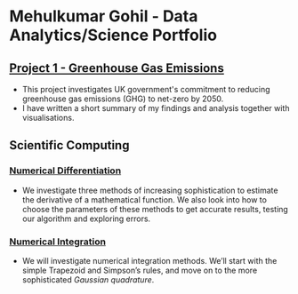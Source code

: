 # Mehulkumar Gohil - Data Analytics/Science Portfolio

## [Project 1 - Greenhouse Gas Emissions](https://github.com/mehulg772/Mehul_portfolio/blob/main/Project_Codes/GreenhouseGasEmission.ipynb)
* This project investigates UK government's commitment to reducing greenhouse gas emissions (GHG) to net-zero by 2050. 
* I have written a short summary of my findings and analysis together with visualisations. 


## Scientific Computing

### [Numerical Differentiation](https://github.com/mehulg772/Mehul_portfolio/blob/main/Project_Codes/Numerical-Diff.ipynb)
* We investigate three methods of increasing sophistication to estimate the derivative of a mathematical function. We also look into how to choose the parameters of these methods to get accurate results, testing our algorithm and exploring errors.

### [Numerical Integration](https://github.com/mehulg772/Mehul_portfolio/blob/main/Project_Codes/Numerical-Int.ipynb)
* We will investigate numerical integration methods. We’ll start with the simple Trapezoid and Simpson’s rules, and move on to the more sophisticated *Gaussian quadrature*.
